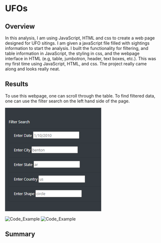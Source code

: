 # UFOs

## Overview
In this analysis, I am using JavaScript, HTML and css to create a web page designed for UFO sitings. I am given a javaScript file filled with sightings information to start the analysis. I built the functionality for filtering, and table information in JavaScript, the styling in css, and the webpage interface in HTML (e.g, table, jumbotron, header, text boxes, etc.). This was my first time using JavaScript, HTML, and css. The project really came along and looks really neat. 

## Results
To use this webpage, one can scroll through the table. To find filtered data, one can use the filter search on the left hand side of the page.  

![Code_Example](/static/images/Unfiltered_filter_box.PNG)


![Code_Example](/Resources/Code_Example.PNG)
![Code_Example](/Resources/Code_Example.PNG)

## Summary
